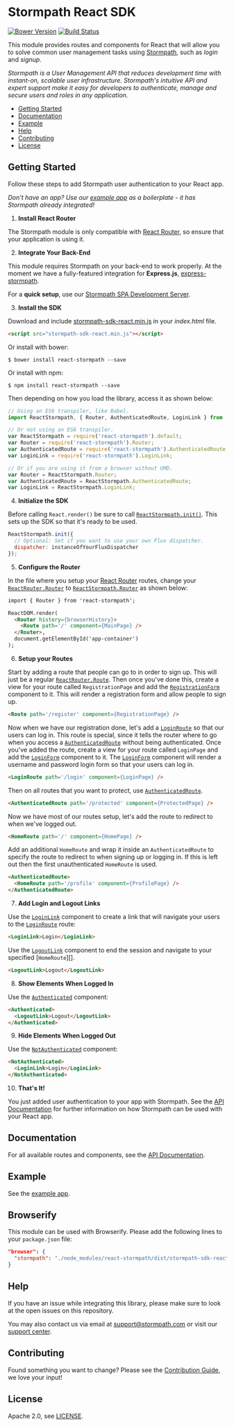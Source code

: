 # Stormpath React SDK

[![Bower Version](https://img.shields.io/bower/v/react-stormpath.svg?style=flat)](https://bower.io)
[![Build Status](https://img.shields.io/travis/stormpath/stormpath-sdk-react.svg?style=flat)](https://travis-ci.org/stormpath/stormpath-sdk-react)

This module provides routes and components for React that will allow you to solve common user management tasks using [Stormpath](https://stormpath.com/), such as *login* and *signup*.

*Stormpath is a User Management API that reduces development time with instant-on, scalable user infrastructure. Stormpath's intuitive API and expert support make it easy for developers to authenticate, manage and secure users and roles in any application.*

* [Getting Started](#getting-started)
* [Documentation](#documentation)
* [Example](#example)
* [Help](#help)
* [Contributing](#contributing)
* [License](#license)

## Getting Started

Follow these steps to add Stormpath user authentication to your React app.

*Don't have an app? Use our [example app][] as a boilerplate - it has
Stormpath already integrated!*

1. **Install React Router**

  The Stormpath module is only compatible with [React Router][], so ensure that your application is using it.
  
2. **Integrate Your Back-End**

  This module requires Stormpath on your back-end to work properly. At the moment we
  have a fully-featured integration for **Express.js**, [express-stormpath][].

  For a **quick setup**, use our [Stormpath SPA Development Server][].

3. **Install the SDK**

  Download and include [stormpath-sdk-react.min.js][] in your *index.html* file.
  
  ```html
  <script src="stormpath-sdk-react.min.js"></script>
  ```

  Or install with bower:
  
  ```term
  $ bower install react-stormpath --save
  ```
  
  Or install with npm:
  
  ```term
  $ npm install react-stormpath --save
  ```
  
  Then depending on how you load the library, access it as shown below:

  ```javascript
  // Using an ES6 transpiler, like Babel.
  import ReactStormpath, { Router, AuthenticatedRoute, LoginLink } from 'react-stormpath';

  // Or not using an ES6 transpiler.
  var ReactStormpath = require('react-stormpath').default;
  var Router = require('react-stormpath').Router;
  var AuthenticatedRoute = require('react-stormpath').AuthenticatedRoute;
  var LoginLink = require('react-stormpath').LoginLink;
  
  // Or if you are using it from a browser without UMD.
  var Router = ReactStormpath.Router;
  var AuthenticatedRoute = ReactStormpath.AuthenticatedRoute;
  var LoginLink = ReactStormpath.LoginLink;
  ```

4. **Initialize the SDK**

  Before calling `React.render()` be sure to call [`ReactStormpath.init()`][].  This sets up the SDK so that it's ready to be used.
  
  ```javascript
  ReactStormpath.init({
    // Optional: Set if you want to use your own Flux dispatcher.
    dispatcher: instanceOfYourFluxDispatcher
  });
  ```

5. **Configure the Router**

  In the file where you setup your [React Router][] routes, change your [`ReactRouter.Router`][] to [`ReactStormpath.Router`][] as shown below:
  
  ```html
  import { Router } from 'react-stormpath';
  
  ReactDOM.render(
    <Router history={browserHistory}>
      <Route path='/' component={MainPage} />
    </Router>,
    document.getElementById('app-container')
  );
  ```

6. **Setup your Routes**

  Start by adding a route that people can go to in order to sign up. This will just be a regular [`ReactRouter.Route`][]. Then once you've done this, create a view for your route called `RegistrationPage` and add the [`RegistrationForm`][] component to it. This will render a registration form and allow people to sign up.
  
  ```html
  <Route path='/register' component={RegistrationPage} />
  ```

  Now when we have our registration done, let's add a [`LoginRoute`][] so that our users can log in. This route is special, since it tells the router where to go when you access a [`AuthenticatedRoute`][] without being authenticated. Once you've added the route, create a view for your route called `LoginPage` and add the [`LoginForm`][] component to it. The [`LoginForm`][] component will render a username and password login form so that your users can log in.
  
  ```html
  <LoginRoute path='/login' component={LoginPage} />
  ```

  Then on all routes that you want to protect, use [`AuthenticatedRoute`][].

  ```html
  <AuthenticatedRoute path='/protected' component={ProtectedPage} />
  ```

  Now we have most of our routes setup, let's add the route to redirect to when we've logged out.

  ```html
  <HomeRoute path='/' component={HomePage} />
  ```

  Add an additional `HomeRoute` and wrap it inside an `AuthenticatedRoute` to specify the route to redirect to when signing up or logging in. If this is left out then the first unauthenticated `HomeRoute` is used.

  ```html
  <AuthenticatedRoute>
    <HomeRoute path='/profile' component={ProfilePage} />
  </AuthenticatedRoute>
  ```

7. **Add Login and Logout Links**

  Use the [`LoginLink`][] component to create a link that will navigate your users to the [`LoginRoute`][] route:

  ```html
  <LoginLink>Login</LoginLink>
  ```
  
  Use the [`LogoutLink`][] component to end the session and navigate to your specified [`HomeRoute`][].

  ```html
  <LogoutLink>Logout</LogoutLink>
  ```

8. **Show Elements When Logged In**

  Use the [`Authenticated`][] component:

  ```html
  <Authenticated>
    <LogoutLink>Logout</LogoutLink>
  </Authenticated>
  ```

9. **Hide Elements When Logged Out**

  Use the [`NotAuthenticated`][] component:

  ```html
  <NotAuthenticated>
    <LoginLink>Login</LoginLink>
  </NotAuthenticated>
  ```

10. **That's It!**

  You just added user authentication to your app with Stormpath. See the [API Documentation][] for further information on how Stormpath can be used with your React app.

## Documentation

For all available routes and components, see the [API Documentation][].

## Example

See the [example app][].

## Browserify

This module can be used with Browserify.  Please add the following lines to your
`package.json` file:

```json
"browser": {
  "stormpath": "./node_modules/react-stormpath/dist/stormpath-sdk-react.min.js"
}
```

## Help

If you have an issue while integrating this library, please make sure to look
at the open issues on this repository.

You may also contact us via email at support@stormpath.com or visit our [support center][].

## Contributing

Found something you want to change? Please see the [Contribution Guide](CONTRIBUTING.md),
we love your input!

## License

Apache 2.0, see [LICENSE](LICENSE).

[`Authenticated`]: https://github.com/stormpath/stormpath-sdk-react/blob/master/docs/api.md#authenticated
[`AuthenticatedRoute`]: https://github.com/stormpath/stormpath-sdk-react/blob/master/docs/api.md#authenticatedroute
[`LoginForm`]: https://github.com/stormpath/stormpath-sdk-react/blob/master/docs/api.md#loginform
[`LoginLink`]: https://github.com/stormpath/stormpath-sdk-react/blob/master/docs/api.md#loginlink
[`LoginRoute`]: https://github.com/stormpath/stormpath-sdk-react/blob/master/docs/api.md#loginroute
[`LogoutLink`]: https://github.com/stormpath/stormpath-sdk-react/blob/master/docs/api.md#logoutlink
[`NotAuthenticated`]: https://github.com/stormpath/stormpath-sdk-react/blob/master/docs/api.md#notauthenticated
[`ReactRouter.Route`]: https://github.com/rackt/react-router/blob/master/docs/API.md#route
[`ReactRouter.Router`]: https://github.com/rackt/react-router/blob/master/docs/API.md#router
[`ReactStormpath.init()`]: https://github.com/stormpath/stormpath-sdk-react/blob/master/docs/api.md#initialization
[`ReactStormpath.Router`]: https://github.com/stormpath/stormpath-sdk-react/blob/master/docs/api.md#router
[`RegistrationForm`]: https://github.com/stormpath/stormpath-sdk-react/blob/master/docs/api.md#registrationform
[API Documentation]: https://github.com/stormpath/stormpath-sdk-react/blob/master/docs/api.md
[example app]: https://github.com/stormpath/stormpath-express-react-example
[express-stormpath]: https://github.com/stormpath/express-stormpath
[React Router]: https://github.com/rackt/react-router
[Stormpath SPA Development Server]: https://github.com/stormpath/stormpath-spa-dev-server
[stormpath-sdk-react.min.js]: https://raw.githubusercontent.com/stormpath/stormpath-sdk-react/master/dist/stormpath-sdk-react.min.js
[support center]: https://support.stormpath.com
